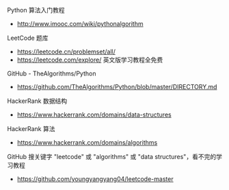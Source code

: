 Python 算法入门教程
- http://www.imooc.com/wiki/pythonalgorithm

LeetCode 题库
- https://leetcode.cn/problemset/all/
- https://leetcode.com/explore/ 英文版学习教程全免费

GitHub - TheAlgorithms/Python
- https://github.com/TheAlgorithms/Python/blob/master/DIRECTORY.md

HackerRank 数据结构
- https://www.hackerrank.com/domains/data-structures

HackerRank 算法
- https://www.hackerrank.com/domains/algorithms

GitHub 搜关键字 "leetcode" 或 "algorithms" 或 "data structures"，看不完的学习教程
- https://github.com/youngyangyang04/leetcode-master